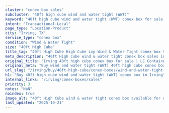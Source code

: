 ```yaml
---
cluster: "conex box sales"
subcluster: "40ft high cube wind and water tight (WWT)"
keyword: "40ft high cube wind and water tight (WWT) conex box for sale Irving, TX"
intent: "Transactional-Local"
page_type: "Location-Product"
city: "Irving, TX"
service_type: "conex box"
condition: "Wind & Water Tight"
size: "40ft High Cube"
title_tag: "40ft High Cube High Cube Lvp Wind & Water Tight conex box Sales in Irving | LC Container"
meta_description: "40ft High Cube wind & water tight conex box sales in Irving. High cube containers with extra height. Fast delivery, competitive pricing. Serving conex boxes area. Quote ID: V4H. Call (214) 524-4168 for your free quote today."
original_title: "Irving 40ft high cube conex box for sale | LC Container"
original_meta: "Buy wind and water tight (WWT) 40ft high cube conex box sale with local delivery in Irving, TX. LC Container — local Since 2003. Request a fast quote today."
url_slug: "/irving/buy/40ft-high-cube/conex-boxes/wind-and-water-tight-wwt"
h1: "Buy 40ft high cube wind and water tight (WWT) conex box in Irving"
internal_links: "/irving/conex-boxes/sales"
priority: 3
notes: "NaN"
noindex: true
image_alt: "40ft High Cube wind & water tight conex box available for delivery in Irving"
last_updated: "2025-10-21"
---
```


<!-- TODO: Add unique city/inventory copy, images, and internal links here. -->
